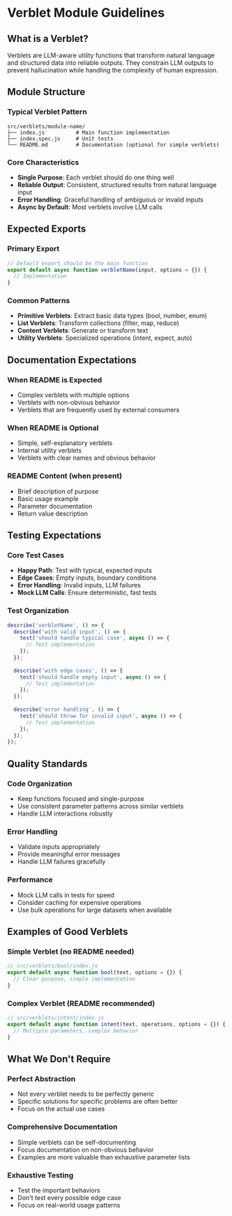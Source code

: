 # Verblet Module Guidelines

## What is a Verblet?

Verblets are LLM-aware utility functions that transform natural language and structured data into reliable outputs. They constrain LLM outputs to prevent hallucination while handling the complexity of human expression.

## Module Structure

### Typical Verblet Pattern
```
src/verblets/module-name/
├── index.js          # Main function implementation
├── index.spec.js     # Unit tests
└── README.md         # Documentation (optional for simple verblets)
```

### Core Characteristics
- **Single Purpose**: Each verblet should do one thing well
- **Reliable Output**: Consistent, structured results from natural language input
- **Error Handling**: Graceful handling of ambiguous or invalid inputs
- **Async by Default**: Most verblets involve LLM calls

## Expected Exports

### Primary Export
```javascript
// Default export should be the main function
export default async function verbletName(input, options = {}) {
  // Implementation
}
```

### Common Patterns
- **Primitive Verblets**: Extract basic data types (bool, number, enum)
- **List Verblets**: Transform collections (filter, map, reduce)
- **Content Verblets**: Generate or transform text
- **Utility Verblets**: Specialized operations (intent, expect, auto)

## Documentation Expectations

### When README is Expected
- Complex verblets with multiple options
- Verblets with non-obvious behavior
- Verblets that are frequently used by external consumers

### When README is Optional
- Simple, self-explanatory verblets
- Internal utility verblets
- Verblets with clear names and obvious behavior

### README Content (when present)
- Brief description of purpose
- Basic usage example
- Parameter documentation
- Return value description

## Testing Expectations

### Core Test Cases
- **Happy Path**: Test with typical, expected inputs
- **Edge Cases**: Empty inputs, boundary conditions
- **Error Handling**: Invalid inputs, LLM failures
- **Mock LLM Calls**: Ensure deterministic, fast tests

### Test Organization
```javascript
describe('verbletName', () => {
  describe('with valid input', () => {
    test('should handle typical case', async () => {
      // Test implementation
    });
  });
  
  describe('with edge cases', () => {
    test('should handle empty input', async () => {
      // Test implementation
    });
  });
  
  describe('error handling', () => {
    test('should throw for invalid input', async () => {
      // Test implementation
    });
  });
});
```

## Quality Standards

### Code Organization
- Keep functions focused and single-purpose
- Use consistent parameter patterns across similar verblets
- Handle LLM interactions robustly

### Error Handling
- Validate inputs appropriately
- Provide meaningful error messages
- Handle LLM failures gracefully

### Performance
- Mock LLM calls in tests for speed
- Consider caching for expensive operations
- Use bulk operations for large datasets when available

## Examples of Good Verblets

### Simple Verblet (no README needed)
```javascript
// src/verblets/bool/index.js
export default async function bool(text, options = {}) {
  // Clear purpose, simple implementation
}
```

### Complex Verblet (README recommended)
```javascript
// src/verblets/intent/index.js
export default async function intent(text, operations, options = {}) {
  // Multiple parameters, complex behavior
}
```

## What We Don't Require

### Perfect Abstraction
- Not every verblet needs to be perfectly generic
- Specific solutions for specific problems are often better
- Focus on the actual use cases

### Comprehensive Documentation
- Simple verblets can be self-documenting
- Focus documentation on non-obvious behavior
- Examples are more valuable than exhaustive parameter lists

### Exhaustive Testing
- Test the important behaviors
- Don't test every possible edge case
- Focus on real-world usage patterns 